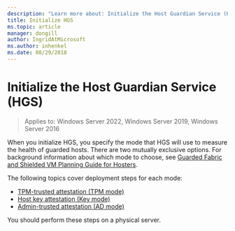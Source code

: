 ```yaml
---
description: "Learn more about: Initialize the Host Guardian Service (HGS)"
title: Initialize HGS
ms.topic: article
manager: dongill
author: IngridAtMicrosoft
ms.author: inhenkel
ms.date: 08/29/2018
---
```


# Initialize the Host Guardian Service (HGS)

>Applies to: Windows Server 2022, Windows Server 2019, Windows Server 2016

When you initialize HGS, you specify the mode that HGS will use to measure the health of guarded hosts. There are two mutually exclusive options. For background information about which mode to choose, see [Guarded Fabric and Shielded VM Planning Guide for Hosters](guarded-fabric-planning-for-hosters.md).

The following topics cover deployment steps for each mode:

- [TPM-trusted attestation (TPM mode)](guarded-fabric-initialize-hgs-tpm-mode.md)
- [Host key attestation (Key mode)](guarded-fabric-initialize-hgs-key-mode.md)
- [Admin-trusted attestation (AD mode)](guarded-fabric-initialize-hgs-ad-mode.md)

You should perform these steps on a physical server.
